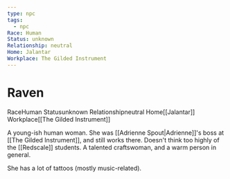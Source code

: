 ```yaml
---
type: npc
tags:
  - npc
Race: Human
Status: unknown
Relationship: neutral
Home: Jalantar
Workplace: The Gilded Instrument
---
```


# Raven

<span class="dataview inline-field"><span class="inline-field-key">Race</span><span class="inline-field-value">Human</span></span>
<span class="dataview inline-field"><span class="inline-field-key">Status</span><span class="inline-field-value">unknown</span></span>
<span class="dataview inline-field"><span class="inline-field-key">Relationship</span><span class="inline-field-value">neutral</span></span>
<span class="dataview inline-field"><span class="inline-field-key">Home</span><span class="inline-field-value">[[Jalantar]]</span></span>
<span class="dataview inline-field"><span class="inline-field-key">Workplace</span><span class="inline-field-value">[[The Gilded Instrument]]</span></span>

A young-ish human woman. She was [[Adrienne Spout|Adrienne]]'s boss at [[The Gilded Instrument]], and still works there. Doesn't think too highly of the [[Redscale]] students. A talented craftswoman, and a warm person in general.

She has a lot of tattoos (mostly music-related). 
